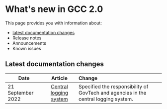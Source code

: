 # What's new in GCC 2.0
This page provides you with information about:


- [latest documentation changes](#latest-documentation-changes)
- Release notes
- Announcements
- Known issues


## Latest documentation changes

| Date  | Article | Change |
| ------------- |:-------------:|:-------------|
| 21 September 2022 | [Central logging system](gcc-central-logging-system/aws-log-management-on-gcc) | Specified the responsibility of GovTech and agencies in the central logging system. |
